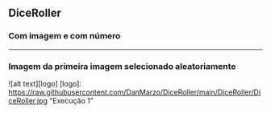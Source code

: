 ## DiceRoller
### Com imagem e com número  
------ 
### Imagem da primeira imagem selecionado aleatoriamente
![alt text][logo]
[logo]: https://raw.githubusercontent.com/DanMarzo/DiceRoller/main/DiceRoller/DiceRoller.jpg "Execução 1"
